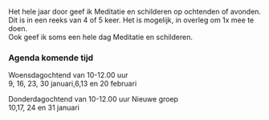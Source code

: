 Het hele jaar door geef ik Meditatie en schilderen op ochtenden of avonden. Dit is in een reeks van 4 of 5 keer.
Het is mogelijk, in overleg  om 1x mee te doen.  
Ook geef ik soms een hele dag Meditatie en schilderen.


### Agenda komende tijd

Woensdagochtend van 10-12.00 uur  
9, 16, 23, 30 januari,6,13 en 20 februari


Donderdagochtend van 10-12.00 uur Nieuwe groep  
10,17, 24 en 31 januari
